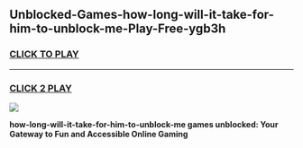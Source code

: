 
## Unblocked-Games-how-long-will-it-take-for-him-to-unblock-me-Play-Free-ygb3h
<h3>
<a href="https://premium76.site?title=how-long-will-it-take-for-him-to-unblock-me&ref=20M">CLICK TO PLAY</a></h3>
<hr>

<h3>
<a href="https://premium76.site?title=how-long-will-it-take-for-him-to-unblock-me&ref=20M">CLICK 2 PLAY</a>
  
</h3>

<a href="https://premium76.site?title=how-long-will-it-take-for-him-to-unblock-me&ref=19M"><img src="https://clearcache.store/games.png"></a>


**how-long-will-it-take-for-him-to-unblock-me games unblocked: Your Gateway to Fun and Accessible Online Gaming**
